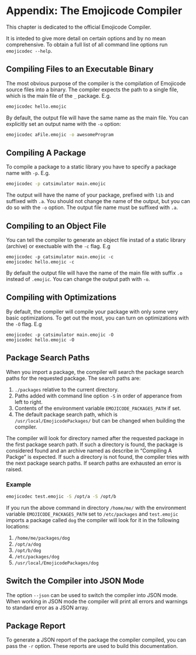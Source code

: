 # Appendix: The Emojicode Compiler

This chapter is dedicated to the official Emojicode Compiler.

It is inteded to give more detail on certain options and by no
mean comprehensive. To obtain a full list of all command line options run
`emojicodec --help`.

## Compiling Files to an Executable Binary

The most obvious purpose of the compiler is the compilation of Emojicode source
files into a binary. The compiler expects the path to a single file, which
is the main file of the `_` package. E.g.

```sh
emojicodec hello.emojic
```

By default, the output file will have the same name as the main file. You
can explicitly set an output name with the `-o` option:

```sh
emojicodec aFile.emojic -o awesomeProgram
```

## Compiling A Package

To compile a package to a static library you have to specify a package name with
`-p`. E.g.

```sh
emojicodec -p catsimulator main.emojic
```

The output will have the name of your package, prefixed with `lib` and suffixed
with `.a`. You should not change the name of the output, but you can do so
with the `-o` option. The output file name must be suffixed with `.a`.

## Compiling to an Object File

You can tell the compiler to generate an object file instad of a static library
(archive) or exectuable with the `-c` flag. E.g

```
emojicodec -p catsimulator main.emojic -c
emojicodec hello.emojic -c
```

By default the output file will have the name of the main file with suffix `.o`
instead of `.emojic`. You can change the output path with `-o`.

## Compiling with Optimizations

By default, the compiler will compile your package with only some very basic
optimizations. To get out the most, you can turn on optimizations with the `-O`
flag. E.g

```
emojicodec -p catsimulator main.emojic -O
emojicodec hello.emojic -O
```

## Package Search Paths

When you import a package, the compiler will search the package search paths for
the requested package. The search paths are:

1. `./packages` relative to the current directory.
2. Paths added with command line option `-S` in order of apperance from left to
  right.
3. Contents of the environment variable `EMOJICODE_PACKAGES_PATH` if set.
4. The default package search path, which is `/usr/local/EmojicodePackages/` but
  can be changed when building the compiler.

The compiler will look for directory named after the requested package in the
first package search path. If such a directory is found, the package is
considered found and an archive named as describe in “Compiling A Packge” is
expected. If such a directory is not found, the compiler tries with the next
package search paths. If search paths are exhausted an error is raised.

### Example

```sh
emojicodec test.emojic -S /opt/a -S /opt/b
```

If you run the above command in directory `/home/me/` with the environment
variable `EMOJICODE_PACKAGES_PATH` set to `/etc/packages` and `test.emojic`
imports a package called `dog` the compiler will look for it in the following
locations:

1. `/home/me/packages/dog`
2. `/opt/a/dog`
3. `/opt/b/dog`
4. `/etc/packages/dog`
5. `/usr/local/EmojicodePackages/dog`

## Switch the Compiler into JSON Mode

The option `--json` can be used to switch the compiler into JSON mode. When
working in JSON mode the compiler will print all errors and warnings to
standard error as a JSON array.

## Package Report

To generate a JSON report of the package the compiler compiled, you can pass the
`-r` option. These reports are used to build this documentation.

